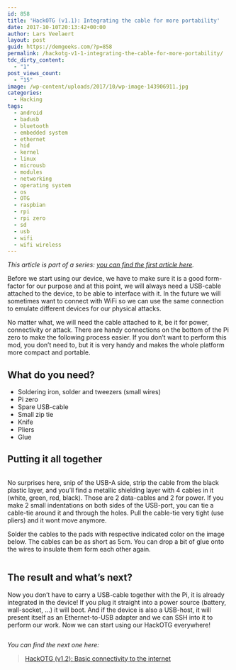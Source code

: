 ```yaml
---
id: 858
title: 'HackOTG (v1.1): Integrating the cable for more portability'
date: 2017-10-10T20:13:42+00:00
author: Lars Veelaert
layout: post
guid: https://demgeeks.com/?p=858
permalink: /hackotg-v1-1-integrating-the-cable-for-more-portability/
tdc_dirty_content:
  - "1"
post_views_count:
  - "15"
image: /wp-content/uploads/2017/10/wp-image-143906911.jpg
categories:
  - Hacking
tags:
  - android
  - badusb
  - bluetooth
  - embedded system
  - ethernet
  - hid
  - kernel
  - linux
  - microusb
  - modules
  - networking
  - operating system
  - os
  - OTG
  - raspbian
  - rpi
  - rpi zero
  - sd
  - usb
  - wifi
  - wifi wireless
---
```

_This article is part of a series: [you can find the first article here](https://demgeeks.com/hackotg-v1-0-universal-portable-security-platform/)._

Before we start using our device, we have to make sure it is a good form-factor for our purpose and at this point, we will always need a USB-cable attached to the device, to be able to interface with it. In the future we will sometimes want to connect with WiFi so we can use the same connection to emulate different devices for our physical attacks.

No matter what, we will need the cable attached to it, be it for power, connectivity or attack. There are handy connections on the bottom of the Pi zero to make the following process easier. If you don&#8217;t want to perform this mod, you don&#8217;t need to, but it is very handy and makes the whole platform more compact and portable.

## What do you need?

  * Soldering iron, solder and tweezers (small wires)
  * Pi zero
  * Spare USB-cable
  * Small zip tie
  * Knife
  * Pliers
  * Glue

## Putting it all together

<img class="alignnone wp-image-871 size-full" src="https://i1.wp.com/demgeeks.com/wp-content/uploads/2017/10/wp-image-1821625988.jpg?resize=640%2C544&#038;ssl=1" alt="" srcset="https://i1.wp.com/demgeeks.com/wp-content/uploads/2017/10/wp-image-1821625988.jpg?w=2585&ssl=1 2585w, https://i1.wp.com/demgeeks.com/wp-content/uploads/2017/10/wp-image-1821625988.jpg?resize=300%2C255&ssl=1 300w, https://i1.wp.com/demgeeks.com/wp-content/uploads/2017/10/wp-image-1821625988.jpg?resize=768%2C653&ssl=1 768w, https://i1.wp.com/demgeeks.com/wp-content/uploads/2017/10/wp-image-1821625988.jpg?resize=1024%2C870&ssl=1 1024w, https://i1.wp.com/demgeeks.com/wp-content/uploads/2017/10/wp-image-1821625988.jpg?resize=640%2C544&ssl=1 640w, https://i1.wp.com/demgeeks.com/wp-content/uploads/2017/10/wp-image-1821625988.jpg?w=1280&ssl=1 1280w, https://i1.wp.com/demgeeks.com/wp-content/uploads/2017/10/wp-image-1821625988.jpg?w=1920&ssl=1 1920w" sizes="(max-width: 640px) 100vw, 640px" data-recalc-dims="1" />

No surprises here, snip of the USB-A side, strip the cable from the black plastic layer, and you&#8217;ll find a metallic shielding layer with 4 cables in it (white, green, red, black). Those are 2 data-cables and 2 for power. If you make 2 small indentations on both sides of the USB-port, you can tie a cable-tie around it and through the holes. Pull the cable-tie very tight (use pliers) and it wont move anymore.
  
Solder the cables to the pads with respective indicated color on the image below. The cables can be as short as 5cm. You can drop a bit of glue onto the wires to insulate them form each other again.

<img class="alignnone wp-image-867 size-full" src="https://i0.wp.com/demgeeks.com/wp-content/uploads/2017/10/Screenshot-2017-10-10-at-21.54.32.png?resize=640%2C307&#038;ssl=1" alt="" srcset="https://i0.wp.com/demgeeks.com/wp-content/uploads/2017/10/Screenshot-2017-10-10-at-21.54.32.png?w=695&ssl=1 695w, https://i0.wp.com/demgeeks.com/wp-content/uploads/2017/10/Screenshot-2017-10-10-at-21.54.32.png?resize=300%2C144&ssl=1 300w, https://i0.wp.com/demgeeks.com/wp-content/uploads/2017/10/Screenshot-2017-10-10-at-21.54.32.png?resize=640%2C307&ssl=1 640w" sizes="(max-width: 640px) 100vw, 640px" data-recalc-dims="1" />

## The result and what&#8217;s next?

Now you don&#8217;t have to carry a USB-cable together with the Pi, it is already integrated in the device! If you plug it straight into a power source (battery, wall-socket, &#8230;) it will boot. And if the device is also a USB-host, it will present itself as an Ethernet-to-USB adapter and we can SSH into it to perform our work. Now we can start using our HackOTG everywhere!

<img class="alignnone wp-image-864 size-full" src="https://i2.wp.com/demgeeks.com/wp-content/uploads/2017/10/wp-image-143906911.jpg?resize=640%2C480&#038;ssl=1" alt="" srcset="https://i2.wp.com/demgeeks.com/wp-content/uploads/2017/10/wp-image-143906911.jpg?w=1765&ssl=1 1765w, https://i2.wp.com/demgeeks.com/wp-content/uploads/2017/10/wp-image-143906911.jpg?resize=300%2C225&ssl=1 300w, https://i2.wp.com/demgeeks.com/wp-content/uploads/2017/10/wp-image-143906911.jpg?resize=768%2C576&ssl=1 768w, https://i2.wp.com/demgeeks.com/wp-content/uploads/2017/10/wp-image-143906911.jpg?resize=1024%2C768&ssl=1 1024w, https://i2.wp.com/demgeeks.com/wp-content/uploads/2017/10/wp-image-143906911.jpg?resize=80%2C60&ssl=1 80w, https://i2.wp.com/demgeeks.com/wp-content/uploads/2017/10/wp-image-143906911.jpg?resize=245%2C184&ssl=1 245w, https://i2.wp.com/demgeeks.com/wp-content/uploads/2017/10/wp-image-143906911.jpg?resize=260%2C195&ssl=1 260w, https://i2.wp.com/demgeeks.com/wp-content/uploads/2017/10/wp-image-143906911.jpg?resize=640%2C480&ssl=1 640w, https://i2.wp.com/demgeeks.com/wp-content/uploads/2017/10/wp-image-143906911.jpg?w=1280&ssl=1 1280w" sizes="(max-width: 640px) 100vw, 640px" data-recalc-dims="1" />

_You can find the next one here:_

<blockquote class="wp-embedded-content" data-secret="zjGS1XMwjZ">
  <p>
    <a href="https://demgeeks.com/hackotg-v1-2-basic-connectivity-to-internet/">HackOTG (v1.2): Basic connectivity to the internet</a>
  </p>
</blockquote>
